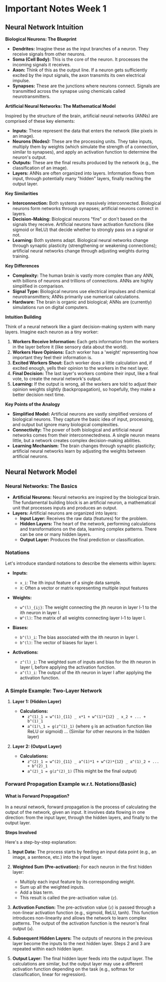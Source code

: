 # Important Notes Week 1

## Neural Network Intuition

**Biological Neurons: The Blueprint**

- **Dendrites:** Imagine these as the input branches of a neuron. They receive signals from other neurons.
- **Soma (Cell Body):** This is the core of the neuron. It processes the incoming signals it receives.
- **Axon:** Think of this as the output line. If a neuron gets sufficiently excited by the input signals, the axon transmits its own electrical impulse.
- **Synapses:** These are the junctions where neurons connect. Signals are transmitted across the synapse using chemicals called neurotransmitters.

**Artificial Neural Networks: The Mathematical Model**

Inspired by the structure of the brain, artificial neural networks (ANNs) are comprised of these key elements:

- **Inputs:** These represent the data that enters the network (like pixels in an image).
- **Neurons (Nodes):** These are the processing units. They take inputs, multiply them by weights (which simulate the strength of a connection, similar to synapses), and apply an activation function to determine the neuron's output.
- **Outputs:** These are the final results produced by the network (e.g., the classification of an image).
- **Layers:** ANNs are often organized into layers. Information flows from input, through potentially many "hidden" layers, finally reaching the output layer.

**Key Similarities**

- **Interconnection:** Both systems are massively interconnected. Biological neurons form networks through synapses; artificial neurons connect in layers.
- **Decision-Making:** Biological neurons "fire" or don't based on the signals they receive. Artificial neurons have activation functions (like sigmoid or ReLU) that decide whether to strongly pass on a signal or not.
- **Learning:** Both systems adapt. Biological neural networks change through synaptic plasticity (strengthening or weakening connections); artificial neural networks change through adjusting weights during training.

**Key Differences**

- **Complexity:** The human brain is vastly more complex than any ANN, with billions of neurons and trillions of connections. ANNs are highly simplified in comparison.
- **Signal Type:** Biological neurons use electrical impulses and chemical neurotransmitters; ANNs primarily use numerical calculations.
- **Hardware:** The brain is organic and biological; ANNs are (currently) simulations run on digital computers.

**Intuition Building**

Think of a neural network like a giant decision-making system with many layers. Imagine each neuron as a tiny worker:

1. **Workers Receive Information:** Each gets information from the workers in the layer before it (like sensory data about the world).
2. **Workers Have Opinions:** Each worker has a 'weight' representing how important they feel their information is.
3. **Excited Workers Shout:** Each worker does a little calculation and, if excited enough, yells their opinion to the workers in the next layer.
4. **Final Decision:** The last layer's workers combine their input, like a final vote, to create the neural network's output.
5. **Learning:** If the output is wrong, all the workers are told to adjust their opinion weights slightly (backpropagation), so hopefully, they make a better decision next time.

**Key Points of the Analogy**

- **Simplified Model:** Artificial neurons are vastly simplified versions of biological neurons. They capture the basic idea of input, processing, and output but ignore many biological complexities.
- **Connectivity:** The power of both biological and artificial neural networks comes from their interconnectedness. A single neuron means little, but a network creates complex decision-making abilities.
- **Learning Mechanism:** The brain changes through synaptic plasticity; artificial neural networks learn by adjusting the weights between artificial neurons.

## Neural Network Model

### Neural Networks: The Basics

- **Artificial Neurons:** Neural networks are inspired by the biological brain. The fundamental building block is an artificial neuron, a mathematical unit that processes inputs and produces an output.
- **Layers:** Artificial neurons are organized into layers:
  - **Input Layer:** Receives the raw data (features) for the problem.
  - **Hidden Layers:** The heart of the network, performing calculations and transformations on the data, learning complex patterns. There can be one or many hidden layers.
  - **Output Layer:** Produces the final prediction or classification.

### Notations

Let's introduce standard notations to describe the elements within layers:

- **Inputs:**

  - `x_i`: The ith input feature of a single data sample.
  - `X`: Often a vector or matrix representing multiple input features

- **Weights:**

  - `w^(l)_{ij}`: The weight connecting the jth neuron in layer l-1 to the ith neuron in layer l.
  - `W^(l)`: The matrix of all weights connecting layer l-1 to layer l.

- **Biases:**

  - `b^(l)_i`: The bias associated with the ith neuron in layer l.
  - `b^(l)`: The vector of biases for layer l.

- **Activations:**

  - `z^(l)_i`: The weighted sum of inputs and bias for the ith neuron in layer l, before applying the activation function.
  - `a^(l)_i`: The output of the ith neuron in layer l after applying the activation function.

### A Simple Example: Two-Layer Network

1. **Layer 1: (Hidden Layer)**

   - **Calculations:**
     - `z^(1)_1 = w^(1)_{11} _ x*1 + w^(1)*{12} _ x_2 + ... + b^(1)_1`
     - `a^(1)\_1 = g(z^(1)_1)` (where `g` is an activation function like ReLU or sigmoid)
       ... (Similar for other neurons in the hidden layer)

2. **Layer 2: (Output Layer)**

   - **Calculations:**
     - `z^(2)_1 = w^(2)_{11} _ a^(1)*1 + w^(2)*{12} _ a^(1)_2 + ... + b^(2)_1`
     - `a^(2)_1 = g(z^(2)_1)` (This might be the final output)

### Forward Propagation Example w.r.t. Notations(Basic)

#### What is Forward Propagation?

In a neural network, forward propagation is the process of calculating the output of the network, given an input. It involves data flowing in one direction: from the input layer, through the hidden layers, and finally to the output layer.

**Steps Involved**<br>

Here's a step-by-step explanation:

1.  **Input Data:** The process starts by feeding an input data point (e.g., an image, a sentence, etc.) into the input layer.

2.  **Weighted Sum (Pre-activation):** For each neuron in the first hidden layer:

    - Multiply each input feature by its corresponding weight.
    - Sum up all the weighted inputs.
    - Add a bias term.
    - This result is called the pre-activation value (`z`).

3.  **Activation Function:** The pre-activation value (`z`) is passed through a non-linear activation function (e.g., sigmoid, ReLU, tanh). This function introduces non-linearity and allows the network to learn complex patterns. The output of the activation function is the neuron's final output (`a`).

4.  **Subsequent Hidden Layers:** The outputs of neurons in the previous layer become the inputs to the next hidden layer. Steps 2 and 3 are repeated within each hidden layer.

5.  **Output Layer:** The final hidden layer feeds into the output layer. The calculations are similar, but the output layer may use a different activation function depending on the task (e.g., softmax for classification, linear for regression).
